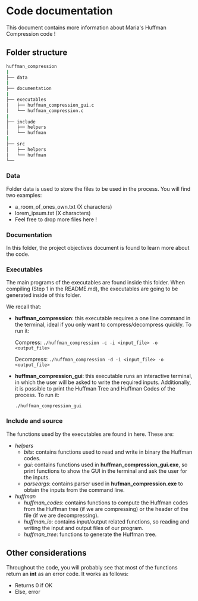 # Code documentation
This document contains more information about Maria's Huffman Compression code !

## Folder structure

```bash
huffman_compression
|
├── data
|
├── documentation
|
├── executables
│   ├── huffman_compression_gui.c
│   └── huffman_compression.c
|
├── include
│   ├── helpers
│   └── huffman
|
├── src
│   ├── helpers
│   └── huffman
└──
```

### Data
Folder data is used to store the files to be used in the process. You will find two examples:

- a_room_of_ones_own.txt (X characters)
- lorem_ipsum.txt (X characters)
- Feel free to drop more files here !

### Documentation
In this folder, the project objectives document is found to learn more about the code.

### Executables
The main programs of the executables are found inside this folder. When compiling (Step 1 in the README.md), the executables are going to be generated inside of this folder.

We recall that:
- **huffman_compression**: this executable requires a one line command in the terminal, ideal if you only want to compress/decompress quickly. To run it:

    Compress: `./huffman_compression -c -i <input_file> -o <output_file>`

    Decompress: `./huffman_compression -d -i <input_file> -o <output_file>`

- **huffman_compression_gui**: this executable runs an interactive terminal, in which the user will be asked to write the required inputs. Additionally, it is possible to print the Huffman Tree and Huffman Codes of the process. To run it:

    `./huffman_compression_gui`

### Include and source
The functions used by the executables are found in here. These are:

- *helpers*
    - *bits*: contains functions used to read and write in binary the Huffman codes.
    - *gui*: contains functions used in **huffman_compression_gui.exe**, so print functions to show the GUI in the terminal and ask the user for the inputs.
    - *parseargs*: contains parser used in **hufman_compression.exe** to obtain the inputs from the command line.
- *huffman*
    - *huffman_codes*: contains functions to compute the Huffman codes from the Huffman tree (if we are compressing) or the header of the file (if we are decompressing).
    - *huffman_io*: contains input/output related functions, so reading and writing the input and output files of our program.
    - *huffman_tree*: functions to generate the Huffman tree.

## Other considerations

Throughout the code, you will probably see that most of the functions return an **int** as an error code. It works as follows:

- Returns 0 if OK
- Else, error
